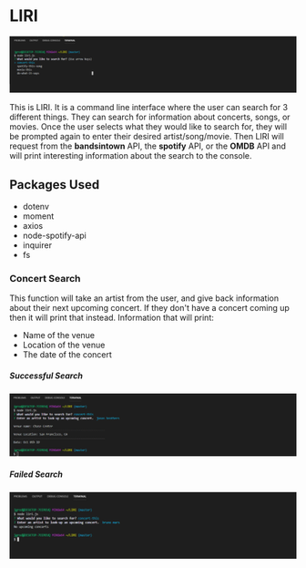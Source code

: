 # LIRI

![prompt-screen](/images/prompt-screen.png)

This is LIRI. It is a command line interface where the user can search for 3 different things. They can search for information about concerts, songs, or movies. Once the user selects what they would like to search for, they will be prompted again to enter their desired artist/song/movie. Then LIRI will request from the __bandsintown__ API, the __spotify__ API, or the __OMDB__ API and will print interesting information about the search to the console.

## Packages Used

* dotenv
* moment
* axios
* node-spotify-api
* inquirer
* fs

### Concert Search

This function will take an artist from the user, and give back information about their next upcoming concert. If they don't have a concert coming up then it will print that instead.
Information that will print:
* Name of the venue
* Location of the venue
* The date of the concert

##### Successful Search

![concert-this](/images/concert-this.png)

##### Failed Search

![concert-this-fail](/images/concert-this-fail.png)